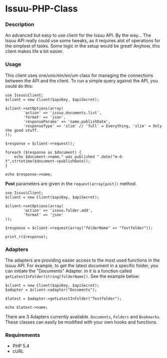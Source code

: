 Issuu-PHP-Class
===============

### Description
An advanced but easy to use client for the Issuu API. By the way… The Issuu API really could use some tweaks, as it requires alot of operations for the simplest of tasks. Some logic in the setup would be great! Anyhow, this client makes life a bit easier.

### Usage
This client uses one/uno/ein/en/um class for managing the connections between the API and the client. To run a simple query against the API, you could do this:

	use Issuu\Client;
	$client = new Client($apiKey, $apiSecret);
	
	$client->setOptions(array(
			'action' => 'issuu.documents.list',
			'format' => 'json',
			'responseParams' => 'name,publishDate',
			'responseType' => 'slim' // 'full' = Everything, 'slim' = Only the good stuff.
	));
	
	$response = $client->request();
	
	foreach ($response as $document) {
		echo $document->name." was published ".date("m-d-Y",strtotime($document->publishDate));
	}
	
	echo $response->name;
	
__Post__ parameters are given in the `request(array[post])` method.

	use Issuu\Client;
	$client = new Client($apiKey, $apiSecret);
	
	$client->setOptions(array(
			'action' => 'issuu.folder.add',
			'format' => 'json'
	));
	
	$response = $client->request(array("folderName" => "Testfolder"));
	
	print_r($response);

### Adapters
The adapters are providing easier access to the most used functions in the Issuu API. For example, to get the latest document in a specific folder, you can initiate the "Documents" Adapter. In it is a function called `getLatestInFolder(string[folderName])`. See the example below:

	$client = new Client($apiKey, $apiSecret);
	$adapter = $client->adapter("Documents");
	
	$latest = $adapter->getLatestInFolder("Testfolder");
	
	echo $latest->name;
	
There are 3 Adapters currently available. `Documents`, `Folders` and `Bookmarks`. These classes can easily be modified with your own hooks and functions.

### Requirements
* PHP 5.4
* cURL